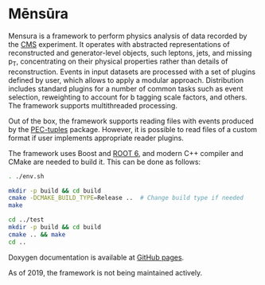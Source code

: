 # Mēnsūra

Mensura is a framework to perform physics analysis of data recorded by the [CMS](http://cms.cern.ch) experiment.
It operates with abstracted representations of reconstructed and generator-level objects, such leptons, jets, and missing p<sub>T</sub>, concentrating on their physical properties rather than details of reconstruction.
Events in input datasets are processed with a set of plugins defined by user, which allows to apply a modular approach.
Distribution includes standard plugins for a number of common tasks such as event selection, reweighting to account for b&nbsp;tagging scale factors, and others.
The framework supports multithreaded processing.

Out of the box, the framework supports reading files with events produced by the [PEC-tuples](https://github.com/andrey-popov/PEC-tuples) package.
However, it is possible to read files of a custom format if user implements appropriate reader plugins.

The framework uses Boost and [ROOT 6](http://root.cern.ch), and modern C++ compiler and CMake are needed to build it. This can be done as follows:

```sh
. ./env.sh

mkdir -p build && cd build
cmake -DCMAKE_BUILD_TYPE=Release ..  # Change build type if needed
make

cd ../test
mkdir -p build && cd build
cmake .. && make
cd ..

```

Doxygen documentation is available at [GitHub pages](http://andrey-popov.github.io/mensura/).

As of 2019, the framework is not being maintained actively.

